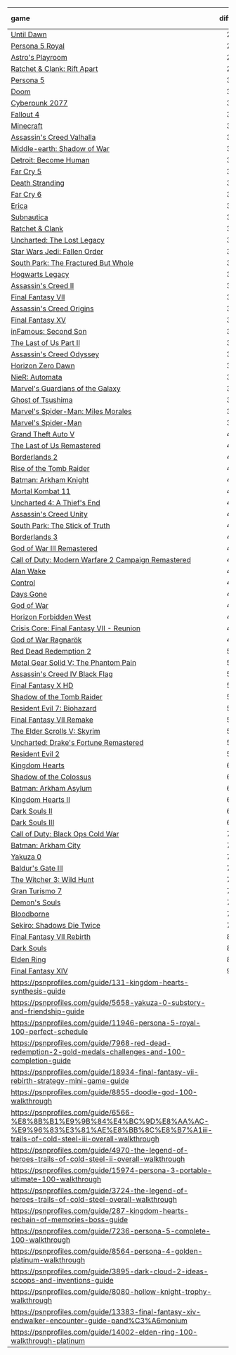 | **game** | **difficulty** | **time_needed** | **platinum_rarity** | **views** | **guide_rating** | **guide_rating_count ** | **user_favourites ** |
|:--------|:--------:|:-------:|:-----:|:------:|:------:|:-----:|:-----:|
| [Until Dawn](https://psnprofiles.com/guide/3260-until-dawn-trophy-guide) | 2/10 | 15 | 16.37% | 435,241 | 5/5 | 181 | 717 |
| [Persona 5 Royal](https://psnprofiles.com/guide/9920-persona-5-royal-trophy-guide) | 2/10 | 120 | 43.24% | 701,720 | 5/5 | 57 | 479 |
| [Astro's Playroom](https://psnprofiles.com/guide/11237-astros-playroom-trophy-guide) | 2/10 | 5 | 46.93% | 317,072 | 5/5 | 168 | 311 |
| [Ratchet & Clank: Rift Apart](https://psnprofiles.com/guide/12355-ratchet-clank-rift-apart-trophy-guide) | 2/10 | 10 | 57.40% | 433,576 | 5/5 | 133 | 482 |
| [Persona 5](https://psnprofiles.com/guide/5919-persona-5-trophy-guide) | 3/10 | 140 | 9.14% | 494,416 | 5/5 | 110 | 566 |
| [Doom](https://psnprofiles.com/guide/4434-doom-trophy-guide) | 3/10 | 25 | 9.89% | 298,615 | 5/5 | 86 | 461 |
| [Cyberpunk 2077](https://psnprofiles.com/guide/11418-cyberpunk-2077-trophy-guide) | 3/10 | 70 | 9.97% | 814,651 | 5/5 | 74 | 702 |
| [Fallout 4](https://psnprofiles.com/guide/3638-fallout-4-trophy-guide) | 3/10 | 70 | 10.84% | 606,693 | 5/5 | 147 | 918 |
| [Minecraft](https://psnprofiles.com/guide/1643-minecraft-trophy-guide) | 3/10 | 35 | 12.24% | 300,193 | 4/5 | 81 | 382 |
| [Assassin's Creed Valhalla](https://psnprofiles.com/guide/11538-assassins-creed-valhalla-trophy-guide) | 3/10 | 100 | 12.63% | 517,820 | 5/5 | 34 | 511 |
| [Middle-earth: Shadow of War](https://psnprofiles.com/guide/6615-middle-earth-shadow-of-war-trophy-guide) | 3/10 | 40 | 12.67% | 333,431 | 5/5 | 79 | 407 |
| [Detroit: Become Human](https://psnprofiles.com/guide/7464-detroit-become-human-trophy-guide) | 3/10 | 20 | 12.87% | 544,256 | 5/5 | 227 | 827 |
| [Far Cry 5](https://psnprofiles.com/guide/7339-far-cry-5-trophy-guide) | 3/10 | 25 | 13.43% | 321,659 | 5/5 | 88 | 404 |
| [Death Stranding](https://psnprofiles.com/guide/9355-death-stranding-trophy-guide) | 3/10 | 100 | 13.80% | 456,036 | 5/5 | 128 | 603 |
| [Far Cry 6](https://psnprofiles.com/guide/13040-far-cry-6-trophy-guide) | 3/10 | 30 | 14.71% | 395,499 | 4/5 | 37 | 329 |
| [Erica](https://psnprofiles.com/guide/9027-erica-trophy-guide) | 3/10 | 9 | 16.54% | 294,416 | 4/5 | 32 | 241 |
| [Subnautica](https://psnprofiles.com/guide/10701-subnautica-trophy-guide) | 3/10 | 40 | 18.66% | 345,394 | 5/5 | 65 | 277 |
| [Ratchet & Clank](https://psnprofiles.com/guide/4315-ratchet-clank-trophy-guide) | 3/10 | 25 | 19.69% | 773,409 | 5/5 | 228 | 1,095 |
| [Uncharted: The Lost Legacy](https://psnprofiles.com/guide/6375-uncharted-the-lost-legacy-trophy-guide) | 3/10 | 20 | 19.90% | 349,539 | 5/5 | 139 | 491 |
| [Star Wars Jedi: Fallen Order](https://psnprofiles.com/guide/9339-star-wars-jedi-fallen-order-trophy-guide) | 3/10 | 30 | 21.29% | 653,809 | 5/5 | 53 | 841 |
| [South Park: The Fractured But Whole](https://psnprofiles.com/guide/6591-south-park-the-fractured-but-whole-trophy-guide) | 3/10 | 20 | 22.47% | 301,330 | 5/5 | 68 | 369 |
| [Hogwarts Legacy](https://psnprofiles.com/guide/16103-hogwarts-legacy-trophy-guide) | 3/10 | 50 | 22.82% | 391,074 | 5/5 | 83 | 442 |
| [Assassin's Creed II](https://psnprofiles.com/guide/208-assassins-creed-ii-trophy-guide) | 3/10 | 20 | 22.92% | 372,202 | 5/5 | 47 | 538 |
| [Final Fantasy VII](https://psnprofiles.com/guide/3661-final-fantasy-vii-trophy-guide) | 3/10 | 40 | 23.87% | 459,925 | 4/5 | 93 | 472 |
| [Assassin's Creed Origins](https://psnprofiles.com/guide/6626-assassins-creed-origins-trophy-guide) | 3/10 | 50 | 24.20% | 483,075 | 5/5 | 126 | 737 |
| [Final Fantasy XV](https://psnprofiles.com/guide/5390-final-fantasy-xv-trophy-guide) | 3/10 | 80 | 24.76% | 347,889 | 5/5 | 54 | 634 |
| [inFamous: Second Son](https://psnprofiles.com/guide/454-infamous-second-son-trophy-guide) | 3/10 | 20 | 26.27% | 314,822 | 5/5 | 141 | 703 |
| [The Last of Us Part II](https://psnprofiles.com/guide/10411-the-last-of-us-part-ii-trophy-guide) | 3/10 | 35 | 26.32% | 443,446 | 5/5 | 159 | 590 |
| [Assassin's Creed Odyssey](https://psnprofiles.com/guide/8002-assassins-creed-odyssey-trophy-guide) | 3/10 | 70 | 27.09% | 542,884 | 5/5 | 126 | 724 |
| [Horizon Zero Dawn](https://psnprofiles.com/guide/5810-horizon-zero-dawn-trophy-guide) | 3/10 | 40 | 27.83% | 814,836 | 5/5 | 324 | 1,590 |
| [NieR: Automata](https://psnprofiles.com/guide/5884-nier-automata-trophy-guide) | 3/10 | 60 | 29.04% | 425,653 | 5/5 | 106 | 488 |
| [Marvel's Guardians of the Galaxy](https://psnprofiles.com/guide/13221-marvels-guardians-of-the-galaxy-trophy-guide) | 3/10 | 20 | 29.05% | 388,352 | 4/5 | 79 | 492 |
| [Ghost of Tsushima](https://psnprofiles.com/guide/10531-ghost-of-tsushima-trophy-guide) | 3/10 | 50 | 37.65% | 819,381 | 5/5 | 187 | 1,114 |
| [Marvel's Spider-Man: Miles Morales](https://psnprofiles.com/guide/11179-marvels-spider-man-miles-morales-trophy-guide) | 3/10 | 20 | 37.95% | 753,936 | 5/5 | 87 | 704 |
| [Marvel's Spider-Man](https://psnprofiles.com/guide/7818-marvels-spider-man-trophy-guide) | 3/10 | 25 | 42.17% | 604,513 | 5/5 | 200 | 828 |
| [Grand Theft Auto V](https://psnprofiles.com/guide/1981-grand-theft-auto-v-trophy-guide) | 4/10 | 200 | 1.98% | 766,626 | 5/5 | 160 | 1,048 |
| [The Last of Us Remastered](https://psnprofiles.com/guide/6004-the-last-of-us-remastered-trophy-guide) | 4/10 | 40 | 4.94% | 710,339 | 5/5 | 133 | 787 |
| [Borderlands 2](https://psnprofiles.com/guide/59-borderlands-2-trophy-guide) | 4/10 | 60 | 5.86% | 350,100 | 5/5 | 50 | 534 |
| [Rise of the Tomb Raider](https://psnprofiles.com/guide/5399-rise-of-the-tomb-raider-trophy-guide) | 4/10 | 40 | 5.99% | 375,737 | 5/5 | 116 | 568 |
| [Batman: Arkham Knight](https://psnprofiles.com/guide/3023-batman-arkham-knight-trophy-guide) | 4/10 | 40 | 6.50% | 475,978 | 5/5 | 113 | 891 |
| [Mortal Kombat 11](https://psnprofiles.com/guide/8604-mortal-kombat-11-trophy-guide) | 4/10 | 60 | 7.70% | 295,940 | 4/5 | 62 | 217 |
| [Uncharted 4: A Thief's End](https://psnprofiles.com/guide/4401-uncharted-4-a-thiefs-end-trophy-guide) | 4/10 | 30 | 9.28% | 636,228 | 5/5 | 246 | 1,004 |
| [Assassin's Creed Unity](https://psnprofiles.com/guide/3324-assassins-creed-unity-trophy-guide) | 4/10 | 50 | 10.26% | 297,267 | 5/5 | 79 | 429 |
| [South Park: The Stick of Truth](https://psnprofiles.com/guide/86-south-park-the-stick-of-truth-trophy-guide) | 4/10 | 20 | 13.66% | 415,054 | 4/5 | 54 | 462 |
| [Borderlands 3](https://psnprofiles.com/guide/9096-borderlands-3-trophy-guide) | 4/10 | 45 | 14.44% | 295,014 | 5/5 | 53 | 335 |
| [God of War III Remastered](https://psnprofiles.com/guide/4759-god-of-war-iii-remastered-trophy-guide) | 4/10 | 12 | 14.72% | 431,084 | 5/5 | 98 | 533 |
| [Call of Duty: Modern Warfare 2 Campaign Remastered](https://psnprofiles.com/guide/9960-call-of-duty-modern-warfare-2-campaign-remastered-trophy-guide) | 4/10 | 25 | 14.74% | 368,073 | 4/5 | 127 | 323 |
| [Alan Wake](https://psnprofiles.com/guide/13042-alan-wake-trophy-guide) | 4/10 | 25 | 16.43% | 379,336 | 5/5 | 8 | 277 |
| [Control](https://psnprofiles.com/guide/9040-control-trophy-guide) | 4/10 | 20 | 24.98% | 418,723 | 5/5 | 115 | 671 |
| [Days Gone](https://psnprofiles.com/guide/8664-days-gone-trophy-guide) | 4/10 | 60 | 25.45% | 434,160 | 5/5 | 114 | 709 |
| [God of War](https://psnprofiles.com/guide/7347-god-of-war-trophy-guide) | 4/10 | 40 | 27.19% | 846,243 | 5/5 | 299 | 1,468 |
| [Horizon Forbidden West](https://psnprofiles.com/guide/13933-horizon-forbidden-west-trophy-guide) | 4/10 | 40 | 38.30% | 461,671 | 5/5 | 58 | 522 |
| [Crisis Core: Final Fantasy VII - Reunion](https://psnprofiles.com/guide/15695-crisis-core-final-fantasy-vii-reunion-trophy-guide) | 4/10 | 40 | 39.48% | 351,772 | 4/5 | 40 | 138 |
| [God of War Ragnarök](https://psnprofiles.com/guide/15509-god-of-war-ragnar%C3%B6k-trophy-guide) | 4/10 | 45 | 45.50% | 448,860 | 5/5 | 122 | 541 |
| [Red Dead Redemption 2](https://psnprofiles.com/guide/7962-red-dead-redemption-2-trophy-guide) | 5/10 | 200 | 2.48% | 1,168,084 | 5/5 | 230 | 1,486 |
| [Metal Gear Solid V: The Phantom Pain](https://psnprofiles.com/guide/3358-metal-gear-solid-v-the-phantom-pain-trophy-guide) | 5/10 | 130 | 4.86% | 328,530 | 5/5 | 91 | 605 |
| [Assassin's Creed IV Black Flag](https://psnprofiles.com/guide/6231-assassins-creed-iv-black-flag-trophy-guide) | 5/10 | 50 | 5.37% | 309,835 | 5/5 | 58 | 352 |
| [Final Fantasy X HD](https://psnprofiles.com/guide/358-final-fantasy-x-hd-trophy-guide) | 5/10 | 110 | 8.69% | 335,711 | 5/5 | 102 | 695 |
| [Shadow of the Tomb Raider](https://psnprofiles.com/guide/7838-shadow-of-the-tomb-raider-trophy-guide) | 5/10 | 30 | 10.71% | 343,539 | 5/5 | 87 | 446 |
| [Resident Evil 7: Biohazard](https://psnprofiles.com/guide/5653-resident-evil-7-biohazard-trophy-guide) | 5/10 | 25 | 10.84% | 381,872 | 5/5 | 76 | 437 |
| [Final Fantasy VII Remake](https://psnprofiles.com/guide/9997-final-fantasy-vii-remake-trophy-guide) | 5/10 | 60 | 13.19% | 1,150,577 | 5/5 | 214 | 1,063 |
| [The Elder Scrolls V: Skyrim](https://psnprofiles.com/guide/5439-the-elder-scrolls-v-skyrim-trophy-guide) | 5/10 | 125 | 14.08% | 472,484 | 5/5 | 65 | 460 |
| [Uncharted: Drake's Fortune Remastered](https://psnprofiles.com/guide/3418-uncharted-drakes-fortune-remastered-trophy-guide) | 5/10 | 15 | 14.37% | 367,052 | 5/5 | 130 | 639 |
| [Resident Evil 2](https://psnprofiles.com/guide/8293-resident-evil-2-trophy-guide) | 5/10 | 30 | 18.45% | 415,562 | 5/5 | 70 | 377 |
| [Kingdom Hearts](https://psnprofiles.com/guide/14-kingdom-hearts-trophy-guide) | 6/10 | 130 | 5.99% | 428,431 | 5/5 | 45 | 494 |
| [Shadow of the Colossus](https://psnprofiles.com/guide/7048-shadow-of-the-colossus-trophy-guide) | 6/10 | 40 | 7.36% | 318,417 | 5/5 | 70 | 445 |
| [Batman: Arkham Asylum](https://psnprofiles.com/guide/757-batman-arkham-asylum-trophy-guide) | 6/10 | 20 | 8.54% | 346,929 | 5/5 | 53 | 552 |
| [Kingdom Hearts II](https://psnprofiles.com/guide/2086-kingdom-hearts-ii-trophy-guide) | 6/10 | 90 | 9.32% | 319,724 | 5/5 | 29 | 382 |
| [Dark Souls II](https://psnprofiles.com/guide/357-dark-souls-ii-trophy-guide) | 6/10 | 80 | 13.93% | 424,403 | 5/5 | 54 | 421 |
| [Dark Souls III](https://psnprofiles.com/guide/4281-dark-souls-iii-trophy-guide) | 6/10 | 110 | 18.07% | 575,983 | 5/5 | 110 | 548 |
| [Call of Duty: Black Ops Cold War](https://psnprofiles.com/guide/11174-call-of-duty-black-ops-cold-war-trophy-guide) | 7/10 | 70 | 1.99% | 323,677 | 4/5 | 44 | 200 |
| [Batman: Arkham City](https://psnprofiles.com/guide/427-batman-arkham-city-trophy-guide) | 7/10 | 60 | 4.26% | 312,272 | 5/5 | 62 | 498 |
| [Yakuza 0](https://psnprofiles.com/guide/5654-yakuza-0-trophy-guide) | 7/10 | 140 | 4.65% | 791,430 | 5/5 | 106 | 508 |
| [Baldur's Gate III](https://psnprofiles.com/guide/17598-baldurs-gate-iii-trophy-guide) | 7/10 | 120 | 4.72% | 305,661 | 5/5 | 41 | 181 |
| [The Witcher 3: Wild Hunt](https://psnprofiles.com/guide/2842-the-witcher-3-wild-hunt-trophy-guide) | 7/10 | 110 | 7.14% | 983,429 | 5/5 | 131 | 1,117 |
| [Gran Turismo 7](https://psnprofiles.com/guide/14018-gran-turismo-7-trophy-guide) | 7/10 | 90 | 9.37% | 322,178 | 5/5 | 60 | 190 |
| [Demon's Souls](https://psnprofiles.com/guide/11225-demons-souls-trophy-guide) | 7/10 | 40 | 21.71% | 725,952 | 5/5 | 161 | 498 |
| [Bloodborne](https://psnprofiles.com/guide/2603-bloodborne-trophy-guide) | 7/10 | 50 | 21.74% | 817,159 | 5/5 | 204 | 1,113 |
| [Sekiro: Shadows Die Twice](https://psnprofiles.com/guide/8525-sekiro-shadows-die-twice-trophy-guide) | 7/10 | 60 | 27.98% | 518,252 | 5/5 | 112 | 412 |
| [Final Fantasy VII Rebirth](https://psnprofiles.com/guide/18935-final-fantasy-vii-rebirth-trophy-guide) | 8/10 | 200 | 11.35% | 617,693 | 5/5 | 119 | 251 |
| [Dark Souls](https://psnprofiles.com/guide/1656-dark-souls-trophy-guide) | 8/10 | 70 | 16.04% | 721,015 | 5/5 | 60 | 493 |
| [Elden Ring](https://psnprofiles.com/guide/14008-elden-ring-trophy-guide) | 8/10 | 65 | 38.39% | 685,258 | 4/5 | 161 | 385 |
| [Final Fantasy XIV](https://psnprofiles.com/guide/13381-final-fantasy-xiv-endwalker-dlc-trophy-guide) | 9/10 | 999 |  | 498,360 | 5/5 | 10 | 62 |
| https://psnprofiles.com/guide/131-kingdom-hearts-synthesis-guide |  |  |  | 298,132 | 5/5 | 23 | 133 |
| https://psnprofiles.com/guide/5658-yakuza-0-substory-and-friendship-guide |  |  |  | 403,563 | 5/5 | 26 | 112 |
| https://psnprofiles.com/guide/11946-persona-5-royal-100-perfect-schedule |  |  |  | 2,546,151 | 5/5 | 39 | 456 |
| https://psnprofiles.com/guide/7968-red-dead-redemption-2-gold-medals-challenges-and-100-completion-guide |  |  |  | 375,630 | 5/5 | 87 | 390 |
| https://psnprofiles.com/guide/18934-final-fantasy-vii-rebirth-strategy-mini-game-guide |  |  |  | 389,649 | 5/5 | 67 | 75 |
| https://psnprofiles.com/guide/8855-doodle-god-100-walkthrough |  |  |  | 309,592 |  | 0 | 8 |
| https://psnprofiles.com/guide/6566-%E8%8B%B1%E9%9B%84%E4%BC%9D%E8%AA%AC-%E9%96%83%E3%81%AE%E8%BB%8C%E8%B7%A1iii-trails-of-cold-steel-iii-overall-walkthrough |  |  |  | 446,902 | 5/5 | 6 | 86 |
| https://psnprofiles.com/guide/4970-the-legend-of-heroes-trails-of-cold-steel-ii-overall-walkthrough |  |  |  | 474,172 | 5/5 | 45 | 148 |
| https://psnprofiles.com/guide/15974-persona-3-portable-ultimate-100-walkthrough |  |  |  | 451,656 | 5/5 | 13 | 136 |
| https://psnprofiles.com/guide/3724-the-legend-of-heroes-trails-of-cold-steel-overall-walkthrough |  |  |  | 403,208 | 5/5 | 40 | 218 |
| https://psnprofiles.com/guide/287-kingdom-hearts-rechain-of-memories-boss-guide |  |  |  | 292,299 | 4/5 | 22 | 62 |
| https://psnprofiles.com/guide/7236-persona-5-complete-100-walkthrough |  |  |  | 622,267 | 5/5 | 108 | 360 |
| https://psnprofiles.com/guide/8564-persona-4-golden-platinum-walkthrough |  |  |  | 780,147 | 5/5 | 34 | 356 |
| https://psnprofiles.com/guide/3895-dark-cloud-2-ideas-scoops-and-inventions-guide |  |  |  | 308,217 | 5/5 | 8 | 36 |
| https://psnprofiles.com/guide/8080-hollow-knight-trophy-walkthrough |  |  | Heart of Hallownest | 451,585 | 5/5 | 60 | 430 |
| https://psnprofiles.com/guide/13383-final-fantasy-xiv-endwalker-encounter-guide-pand%C3%A6monium |  |  |  | 565,282 |  | 0 | 64 |
| https://psnprofiles.com/guide/14002-elden-ring-100-walkthrough-platinum |  |  |  | 391,225 | 5/5 | 22 | 121 |
